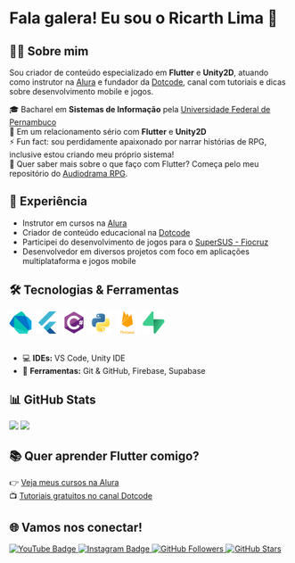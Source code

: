 # Fala galera! Eu sou o Ricarth Lima 👋

## 🧑‍🏫 Sobre mim

Sou criador de conteúdo especializado em **Flutter** e **Unity2D**, atuando como instrutor na [Alura](https://cursos.alura.com.br/user/ricarth-lima#:~:text=Todos%20os%20cursos%20deste%20instrutor) e fundador da [Dotcode](https://www.youtube.com/c/DotcodeEdu), canal com tutoriais e dicas sobre desenvolvimento mobile e jogos.

🎓 Bacharel em **Sistemas de Informação** pela [Universidade Federal de Pernambuco](https://portal.cin.ufpe.br/)  
💙 Em um relacionamento sério com **Flutter** e **Unity2D**  
⚡ Fun fact: sou perdidamente apaixonado por narrar histórias de RPG, inclusive estou criando meu próprio sistema!  
🎯 Quer saber mais sobre o que faço com Flutter? Começa pelo meu repositório do [Audiodrama RPG]().

## 💼 Experiência

- Instrutor em cursos na [Alura](https://cursos.alura.com.br/user/ricarth-lima#cursos-deste-instrutor)
- Criador de conteúdo educacional na [Dotcode](https://www.youtube.com/c/DotcodeEdu)
- Participei do desenvolvimento de jogos para o [SuperSUS - Fiocruz](https://supersus.fiocruz.br/)
- Desenvolvedor em diversos projetos com foco em aplicações multiplataforma e jogos mobile

## 🛠 Tecnologias & Ferramentas
<div>
  <img src="https://github.com/devicons/devicon/blob/master/icons/dart/dart-original.svg" title="Dart" alt="Dart" width="40" height="40"/>&nbsp;
  <img src="https://github.com/devicons/devicon/blob/master/icons/flutter/flutter-original.svg" title="Flutter" alt="Flutter" width="40" height="40"/>&nbsp;  
  <img src="https://github.com/devicons/devicon/blob/master/icons/csharp/csharp-original.svg" title="C#" alt="C#" width="40" height="40"/>&nbsp;
  <img src="https://github.com/devicons/devicon/blob/master/icons/python/python-original.svg" title="Python" alt="Python" width="40" height="40"/>&nbsp;
  <img src="https://github.com/devicons/devicon/blob/master/icons/firebase/firebase-plain-wordmark.svg" title="Firebase" alt="Firebase" width="40" height="40"/>&nbsp;
  <img src="https://github.com/devicons/devicon/raw/refs/heads/master/icons/supabase/supabase-original.svg" title="Supabase" alt="Supabase" width="40" height="40"/>&nbsp;
  <br><br>
</div>

- 💻 **IDEs:** VS Code, Unity IDE <br>
- 🔧 **Ferramentas:** Git & GitHub, Firebase, Supabase

## 📊 GitHub Stats

<div align="left">
  <img height="200em" src="https://github-readme-stats.vercel.app/api?username=ricarthlima&show_icons=true&theme=bear&count_private=true" />
  <img height="200em" src="https://github-readme-stats.vercel.app/api/top-langs/?username=ricarthlima&layout=compact&theme=bear&count_private=true"/>
</div>

## 📚 Quer aprender Flutter comigo?

👉 [Veja meus cursos na Alura](https://cursos.alura.com.br/user/ricarth-lima#cursos-deste-instrutor)  
📺 [Tutoriais gratuitos no canal Dotcode](https://www.youtube.com/c/DotcodeEdu)

## 🌐 Vamos nos conectar!

<div id="badges">
  <a href="https://www.youtube.com/c/DotcodeEdu" target="_blank">
    <img src="https://img.shields.io/badge/YouTube-d83b7d?style=for-the-badge&logo=youtube&logoColor=white" alt="YouTube Badge"/>
  </a>
  <a href="https://instagram.com/ricarthlima" target="_blank">
    <img src="https://img.shields.io/badge/Instagram-1e0e31?style=for-the-badge&logo=instagram&logoColor=white" alt="Instagram Badge"/>
  </a>
  <a href="https://github.com/ricarthlima" target="_blank">
    <img src="https://img.shields.io/github/followers/ricarthlima?style=social" alt="GitHub Followers"/>
  </a>
  <a href="https://github.com/ricarthlima" target="_blank">
    <img src="https://img.shields.io/github/stars/ricarthlima?style=social" alt="GitHub Stars"/>
  </a>
</div>
